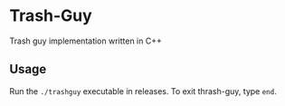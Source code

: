 # Trash-Guy

Trash guy implementation written in C++

## Usage

Run the `./trashguy` executable in releases. To exit thrash-guy, type `end`.